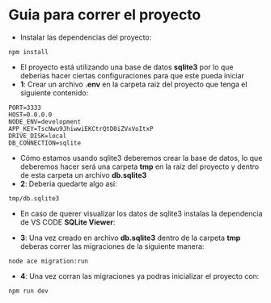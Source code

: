 # Guia para correr el proyecto
- Instalar las dependencias del proyecto:
``` 
npm install 
```

- El proyecto está utilizando una base de datos **sqlite3** por lo que deberias hacer ciertas configuraciones para que este pueda iniciar
- **1**: Crear un archivo **.env** en la carpeta raiz del proyecto que tenga el siguiente contenido: 
```
PORT=3333
HOST=0.0.0.0
NODE_ENV=development
APP_KEY=TscNwu9JhiwwiEKCtrQtD0iZVxVoItxP
DRIVE_DISK=local
DB_CONNECTION=sqlite
 ```
- Cómo estamos usando sqlite3 deberemos crear la base de datos, lo que deberemos hacer será una carpeta **tmp** en la raiz del proyecto y dentro de esta carpeta un archivo **db.sqlite3**
- **2**: Deberia quedarte algo así: 
```
tmp/db.sqlite3
```
- En caso de querer visualizar los datos de sqlite3 instalas la dependencia de VS CODE **SQLite Viewer**:

- **3**: Una vez creado en archivo **db.sqlite3** dentro de la carpeta **tmp** deberas correr las migraciones de la siguiente manera: 
```
node ace migration:run
``` 

- **4**: Una vez corran las migraciones ya podras inicializar el proyecto con: 
```
npm run dev
```




